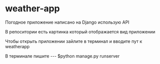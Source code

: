 # weather-app
Погодное приложение написано на Django использую API

В репоситории есть картинка который отображается вид приложении

Чтобы открыть приложении зайлите в терминал и вводите пут к weatherapp

В терминале пишите --- $python manage.py runserver

